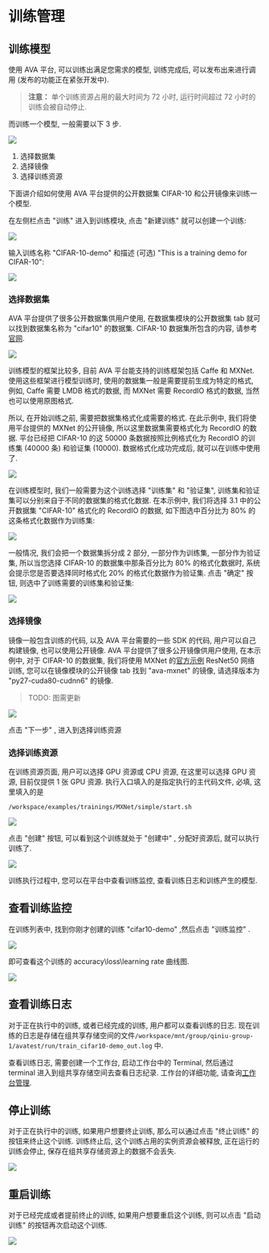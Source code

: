 
# 训练管理
## 训练模型

使用 AVA 平台, 可以训练出满足您需求的模型, 训练完成后, 可以发布出来进行调用 (发布的功能正在紧张开发中).

> **注意：** 单个训练资源占用的最大时间为 72 小时, 运行时间超过 72 小时的训练会被自动停止. 

而训练一个模型, 一般需要以下 3 步.

![](/images/ch-05/5.3/steps.png)

1. 选择数据集
2. 选择镜像
3. 选择训练资源

下面讲介绍如何使用 AVA 平台提供的公开数据集 CIFAR-10 和公开镜像来训练一个模型.

在左侧栏点击 "训练" 进入到训练模块, 点击 "新建训练" 就可以创建一个训练:

![](/images/ch-05/5.3/training-list.png)

输入训练名称 "CIFAR-10-demo" 和描述 (可选) "This is a training demo for CIFAR-10":

![](/images/ch-05/5.3/training-new.png)

### 选择数据集

AVA 平台提供了很多公开数据集供用户使用, 在数据集模块的公开数据集 tab 就可以找到数据集名称为 "cifar10" 的数据集. CIFAR-10 数据集所包含的内容, 请参考[官网](https://www.cs.toronto.edu/~kriz/cifar.html).

![](/images/ch-05/5.3/use-dataset.png)

训练模型的框架比较多, 目前 AVA 平台能支持的训练框架包括 Caffe 和 MXNet. 使用这些框架进行模型训练时, 使用的数据集一般是需要提前生成为特定的格式, 例如, Caffe 需要 LMDB 格式的数据, 而 MXNet 需要 RecordIO 格式的数据, 当然也可以使用原图格式.

所以, 在开始训练之前, 需要把数据集格式化成需要的格式. 在此示例中, 我们将使用平台提供的 MXNet 的公开镜像, 所以这里数据集需要格式化为 RecordIO 的数据. 平台已经把 CIFAR-10 的这 50000 条数据按照比例格式化为 RecordIO 的训练集 (40000 条) 和验证集 (10000). 数据格式化成功完成后, 就可以在训练中使用了.

![](/images/ch-05/5.3/dataset-detail.png)

在训练模型时, 我们一般需要为这个训练选择 "训练集" 和 "验证集", 训练集和验证集可以分别来自于不同的数据集的格式化数据. 在本示例中, 我们将选择 3.1 中的公开数据集 "CIFAR-10" 格式化的 RecordIO 的数据, 如下图选中百分比为 80% 的这条格式化数据作为训练集:

![](/images/ch-05/5.3/use-sampleset.png)

一般情况, 我们会把一个数据集拆分成 2 部分, 一部分作为训练集, 一部分作为验证集, 所以当您选择 CIFAR-10 的数据集中那条百分比为 80% 的格式化数据时, 系统会提示您是否要选择同时格式化 20% 的格式化数据作为验证集. 点击 "确定" 按钮, 则选中了训练需要的训练集和验证集:

![](/images/ch-05/5.3/train-and-val.png)

### 选择镜像

镜像一般包含训练的代码, 以及 AVA 平台需要的一些 SDK 的代码, 用户可以自己构建镜像, 也可以使用公开镜像. AVA 平台提供了很多公开镜像供用户使用, 在本示例中, 对于 CIFAR-10 的数据集, 我们将使用 MXNet 的[官方示例](https://github.com/apache/incubator-MXNet/tree/master/example/image-classification) ResNet50 网络训练, 您可以在镜像模块的公开镜像 tab 找到 
"ava-mxnet" 的镜像, 请选择版本为 "py27-cuda80-cudnn6" 的镜像. 

> TODO: 图需更新

![](/images/ch-05/5.3/use-image.png)

点击 "下一步" , 进入到选择训练资源

### 选择训练资源

在训练资源页面, 用户可以选择 GPU 资源或 CPU 资源, 在这里可以选择 GPU 资源, 目前仅提供 1 张 GPU 资源. 执行入口填入的是指定执行的主代码文件, 必填, 这里填入的是

`/workspace/examples/trainings/MXNet/simple/start.sh`

![](/images/ch-05/5.3/use-resource.png)

点击 "创建" 按钮, 可以看到这个训练就处于 "创建中" , 分配好资源后, 就可以执行训练了. 

![](/images/ch-05/5.3/training-status.png)

训练执行过程中, 您可以在平台中查看训练监控, 查看训练日志和训练产生的模型. 

## 查看训练监控

在训练列表中, 找到你刚才创建的训练 "cifar10-demo" ,然后点击 "训练监控" . 

![](/images/ch-05/5.3/training-instance.png)

即可查看这个训练的 accuracy\loss\learning rate 曲线图. 

![](/images/ch-05/5.3/instance-curve.png)

## 查看训练日志

对于正在执行中的训练, 或者已经完成的训练, 用户都可以查看训练的日志. 现在训练的日志是存储在组共享存储空间的文件`/workspace/mnt/group/qiniu-group-1/avatest/run/train_cifar10-demo_out.log` 中.

查看训练日志, 需要创建一个工作台, 启动工作台中的 Terminal, 然后通过 terminal 进入到组共享存储空间去查看日志纪录. 工作台的详细功能, 请查询[工作台管理](./5.2-workspace.md). 

## 停止训练

对于正在执行中的训练, 如果用户想要终止训练, 那么可以通过点击 "终止训练" 的按钮来终止这个训练. 训练终止后, 这个训练占用的实例资源会被释放, 正在运行的训练会停止, 保存在组共享存储资源上的数据不会丢失. 

![](/images/ch-05/5.3/training-stop.png)


## 重启训练

对于已经完成或者提前终止的训练, 如果用户想要重启这个训练, 则可以点击 "启动训练" 的按钮再次启动这个训练. 

![](/images/ch-05/5.3/training-restart.png)
